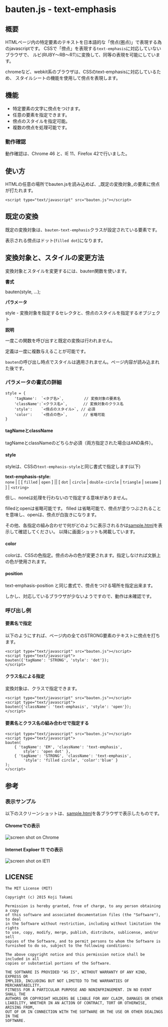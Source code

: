 bauten.js - text-emphasis
=========================

## 概要

HTMLページ内の特定要素のテキストを日本語的な「傍点(圏点)」で表現する為のjavascriptです。
CSSで「傍点」を表現する`text-emphasis`に対応していないブラウザで、
ルビ(RUBY～RB～RT)に変換して、同等の表現を可能にしています。

chromeなど、webkit系のブラウザは、CSSのtext-emphasisに対応しているため、
スタイルシートの機能を使用して傍点を表現します。

## 機能

* 特定要素の文字に傍点をつけます。
* 任意の要素を指定できます。
* 傍点のスタイルを指定可能。
* 複数の傍点を処理可能です。

### 動作確認

動作確認は、Chrome 46 と、IE 11、Firefox 42で行いました。

## 使い方

HTMLの任意の場所でbauten.jsを読み込めば、_既定の変換対象_の要素に傍点が打たれます。

```
<script type="text/javascript" src="bauten.js"></script>
```

## 既定の変換

既定の変換対象は、`bauten-text-emphasis`クラスが設定されている要素です。

表示される傍点はドット(`filled dot`)になります。

## 変換対象と、スタイルの変更方法

変換対象とスタイルを変更するには、bauten関数を使います。

__書式__

bauten(style, ...);

__パラメータ__

style - 変換対象を指定するセレクタと、傍点のスタイルを指定するオブジェクト

__説明__

一度この関数を呼び出すと既定の変換は行われません。

定義は一度に複数与えることが可能です。

`bauten`の呼び出し時点でスタイルは適用されません。ページ内容が読み込まれた後です。

### パラメータの書式の詳細

```
style = {
    'tagName':  `<タグ名>`,         // 変換対象の要素名
    'className':`<クラス名>`,       // 変換対象のクラス名
    'style':    `<傍点のスタイル>`, // 必須
    'color':    `<傍点の色>`,       // 省略可能
}
```

#### tagNameとclassName

tagNameとclassNameのどちらか必須（両方指定された場合はAND条件）。

#### style

styleは、CSSの`text-emphasis-style`と同じ書式で指定します(以下)

__text-emphasis-style:__  
`none` | [ [ `filled` | `open` ] || [ `dot` | `circle` | `double-circle` | `triangle` | `sesame` ] ] | `<string>`


但し、noneは処理を行わないので指定する意味がありません。

filledとopenは省略可能です。
filled は省略可能で、傍点が塗りつぶされることを意味し、openは、傍点が白抜きになります。

その他、各指定の組み合わせで何がどのように表示されるかは[sample.html](sample.html)を表示して確認してください。
以降に画面ショットも掲載しています。

#### color

colorは、CSSの色指定。傍点のみの色が変更されます。指定しなければ文脈上の色が使用されます。

#### position

text-emphasis-position と同じ書式で、傍点をつける場所を指定出来ます。

しかし、対応しているブラウザが少ないようですので、動作は未確認です。

### 呼び出し例

#### 要素名で指定

以下のようにすれば、ページ内の全てのSTRONG要素のテキストに傍点を打ちます。

```
<script type="text/javascript" src="bauten.js"></script>
<script type="text/javascript">
bauten({'tagName': 'STRONG', 'style': 'dot'});
</script>
```

#### クラス名による指定

変換対象は、クラスで指定できます。

```
<script type="text/javascript" src="bauten.js"></script>
<script type="text/javascript">
bauten({'className': 'text-emphasis', 'style': 'open'});
</script>
```

#### 要素名とクラス名の組み合わせで指定する

```
<script type="text/javascript" src="bauten.js"></script>
<script type="text/javascript">
bauten(
    { 'tagName': 'EM', 'className': 'text-emphasis',
        style': 'open dot' },
    { 'tagName': 'STRONG', 'className': 'text-emphasis',
        'style': 'filled circle', 'color':'blue' }
);
</script>
```

## 参考


### 表示サンプル

以下のスクリーンショットは、[sample.html](sample.html)を各ブラウザで表示したものです。

#### Chromeでの表示

![screen shot on Chrome](doc/bauten-chrome.jpg)

#### Internet Exploer 11 での表示

![screen shot on IE11](doc/bauten-ie.jpg)

LICENSE
-------

```
The MIT License (MIT)

Copyright (c) 2015 Koji Takami

Permission is hereby granted, free of charge, to any person obtaining a copy
of this software and associated documentation files (the "Software"), to deal
in the Software without restriction, including without limitation the rights
to use, copy, modify, merge, publish, distribute, sublicense, and/or sell
copies of the Software, and to permit persons to whom the Software is
furnished to do so, subject to the following conditions:

The above copyright notice and this permission notice shall be included in all
copies or substantial portions of the Software.

THE SOFTWARE IS PROVIDED "AS IS", WITHOUT WARRANTY OF ANY KIND, EXPRESS OR
IMPLIED, INCLUDING BUT NOT LIMITED TO THE WARRANTIES OF MERCHANTABILITY,
FITNESS FOR A PARTICULAR PURPOSE AND NONINFRINGEMENT. IN NO EVENT SHALL THE
AUTHORS OR COPYRIGHT HOLDERS BE LIABLE FOR ANY CLAIM, DAMAGES OR OTHER
LIABILITY, WHETHER IN AN ACTION OF CONTRACT, TORT OR OTHERWISE, ARISING FROM,
OUT OF OR IN CONNECTION WITH THE SOFTWARE OR THE USE OR OTHER DEALINGS IN THE
SOFTWARE.
```
